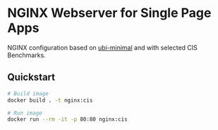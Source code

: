 # NGINX Webserver for Single Page Apps

NGINX configuration based on [ubi-minimal](https://developers.redhat.com/products/rhel/ubi/) and with selected CIS Benchmarks.

## Quickstart

```sh
# Build image
docker build . -t nginx:cis

# Run image
docker run --rm -it -p 80:80 nginx:cis
```
